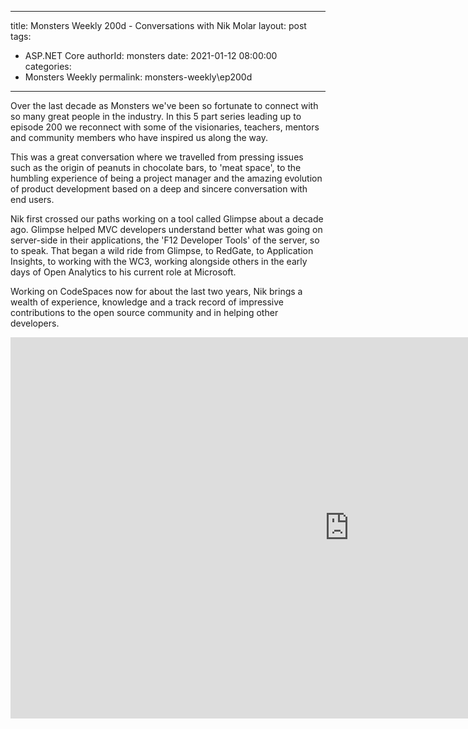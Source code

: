 
---
title: Monsters Weekly 200d -  Conversations with Nik Molar
layout: post
tags: 
  - ASP.NET Core
authorId: monsters
date: 2021-01-12 08:00:00
categories:
  - Monsters Weekly
permalink: monsters-weekly\ep200d
---

Over the last decade as Monsters we've been so fortunate to connect with so many great people in the industry. In this 5 part series leading up to episode 200 we reconnect with some of the visionaries, teachers, mentors and community members who have inspired us along the way.

This was a great conversation where we travelled from pressing issues such as the origin of peanuts in chocolate bars, to 'meat space', to the humbling experience of being a project manager and the amazing evolution of product development based on a deep and sincere conversation with end users.

Nik first crossed our paths working on a tool called Glimpse about a decade ago. Glimpse helped MVC developers understand better what was going on server-side in their applications, the 'F12 Developer Tools' of the server, so to speak. That began a wild ride from Glimpse, to RedGate, to Application Insights, to working with the WC3, working alongside others in the early days of Open Analytics to his current role at Microsoft.

Working on CodeSpaces now for about the last two years, Nik brings a wealth of experience, knowledge and a track record of impressive contributions to the open source community and in helping other developers.

<iframe width="1084" height="610" src="https://www.youtube.com/embed/6B7IDr5Gvmc" frameborder="0" allow="accelerometer; autoplay; encrypted-media; gyroscope; picture-in-picture" allowfullscreen></iframe>
